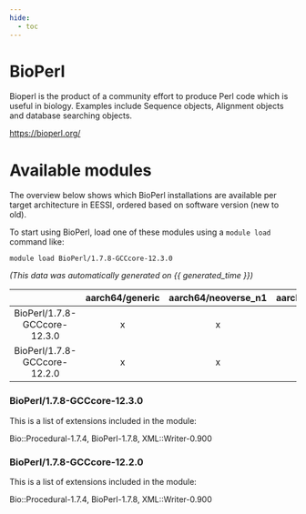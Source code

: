 ```yaml
---
hide:
  - toc
---
```


BioPerl
=======


Bioperl is the product of a community effort to produce Perl code which is useful in biology. Examples include Sequence objects, Alignment objects and database searching objects.

https://bioperl.org/
# Available modules


The overview below shows which BioPerl installations are available per target architecture in EESSI, ordered based on software version (new to old).

To start using BioPerl, load one of these modules using a `module load` command like:

```shell
module load BioPerl/1.7.8-GCCcore-12.3.0
```

*(This data was automatically generated on {{ generated_time }})*  

| |aarch64/generic|aarch64/neoverse_n1|aarch64/neoverse_v1|x86_64/generic|x86_64/amd/zen2|x86_64/amd/zen3|x86_64/amd/zen4|x86_64/intel/haswell|x86_64/intel/skylake_avx512|
| :---: | :---: | :---: | :---: | :---: | :---: | :---: | :---: | :---: | :---: |
|BioPerl/1.7.8-GCCcore-12.3.0|x|x|x|x|x|x|x|x|x|
|BioPerl/1.7.8-GCCcore-12.2.0|x|x|x|x|x|x|-|x|x|


### BioPerl/1.7.8-GCCcore-12.3.0

This is a list of extensions included in the module:

Bio::Procedural-1.7.4, BioPerl-1.7.8, XML::Writer-0.900

### BioPerl/1.7.8-GCCcore-12.2.0

This is a list of extensions included in the module:

Bio::Procedural-1.7.4, BioPerl-1.7.8, XML::Writer-0.900